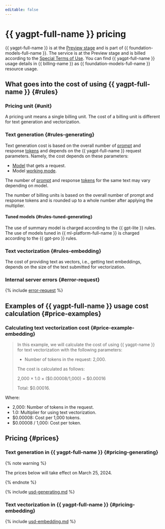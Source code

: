 ```yaml
---
editable: false
---
```


# {{ yagpt-full-name }} pricing

{{ yagpt-full-name }} is at the [Preview stage](../overview/concepts/launch-stages.md) and is part of {{ foundation-models-full-name }}. The service is at the Preview stage and is billed according to the [Special Terms of Use](https://yandex.ru/legal/cloud_specialterms/?lang=en#index__section_fk5_d4c_cgb). You can find {{ yagpt-full-name }} usage details in {{ billing-name }} as {{ foundation-models-full-name }} resource usage.

## What goes into the cost of using {{ yagpt-full-name }} {#rules}

### Pricing unit {#unit}

A pricing unit means a single billing unit. The cost of a billing unit is different for text generation and vectorization.

### Text generation {#rules-generating}

Text generation cost is based on the overall number of [prompt](concepts/index.md#working-mode) and response [tokens](concepts/tokens.md) and depends on the {{ yagpt-full-name }} request parameters. Namely, the cost depends on these parameters:

* [Model](concepts/models.md) that gets a request.
* Model [working mode](concepts/index.md#working-mode).

The number of [prompt](concepts/index.md) and response [tokens](concepts/tokens.md) for the same text may vary depending on model.

The number of billing units is based on the overall number of prompt and response tokens and is rounded up to a whole number after applying the multiplier.

#### Tuned models {#rules-tuned-generating}

The use of summary model is charged according to the {{ gpt-lite }} rules. The use of models tuned in {{ ml-platform-full-name }} is charged according to the {{ gpt-pro }} rules.

### Text vectorization {#rules-embedding}

The cost of providing text as vectors, i.e., getting text embeddings, depends on the size of the text submitted for vectorization.

### Internal server errors {#error-request}

{% include [error-request](../_includes/speechkit/error-request.md) %}

## Examples of {{ yagpt-full-name }} usage cost calculation {#price-examples}


### Calculating text vectorization cost {#price-example-embedding}

> In this example, we will calculate the cost of using {{ yagpt-name }} for text vectorization with the following parameters:
> * Number of tokens in the request: 2,000.
>
> The cost is calculated as follows:
>
> 2,000 × 1.0 × ($0.00008/1,000) = $0.00016
>
> Total: $0.00016.

Where:
* 2,000: Number of tokens in the request.
* 1.0: Multiplier for using text vectorization.
* $0.00008: Cost per 1,000 tokens.
* $0.00008 / 1,000: Cost per token.


## Pricing {#prices}

### Text generation in {{ yagpt-full-name }} {#pricing-generating}

{% note warning %}

The prices below will take effect on March 25, 2024.

{% endnote %}




{% include [usd-generating.md](../_pricing/yandexgpt/usd-generating_new.md) %}


### Text vectorization in {{ yagpt-full-name }} {#pricing-embedding}




{% include [usd-embedding.md](../_pricing/yandexgpt/usd-embedding.md) %}

